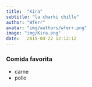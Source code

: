 ```yaml
---
title:  "Kira"
subtitle: "la charki chille"
author: "Wferr"
avatar: "img/authors/wferr.png"
image: "img/Kira.png"
date:   2015-04-22 12:12:12
---
```


### Comida favorita
- carne
- pollo

